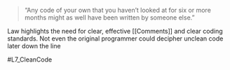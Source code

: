 > “Any code of your own that you haven’t looked at for six or more months might as well have been written by someone else.”

Law highlights the need for clear, effective [[Comments]] and clear coding standards. Not even the original programmer could decipher unclean code later down the line


#L7_CleanCode 